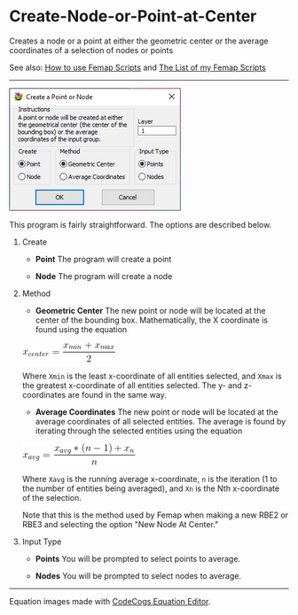 # Create-Node-or-Point-at-Center
Creates a node or a point at either the geometric center or the average coordinates of a selection of nodes or points

See also: [How to use Femap Scripts](https://github.com/aaronjasso/How_to_use_Femap_Scripts) and [The List of my Femap Scripts](https://github.com/aaronjasso/My-Femap-Scripts)

---

![User interface](images/dialog.png)

This program is fairly straightforward. The options are described below.

1. Create
   * __Point__
   The program will create a point
   
   * __Node__
   The program will create a node
   
2. Method
	* __Geometric Center__
	The new point or node will be located at the center of the bounding box. Mathematically, the X coordinate is found using the equation
  
	![Xcenter](images/Xcenter.gif)
  
	Where `Xmin` is the least x-coordinate of all entities selected, and `Xmax` is the greatest x-coordinate of all entities selected. The y- and z-coordinates are found in the same way.
	
	* __Average Coordinates__
	The new point or node will be located at the average coordinates of all selected entities. The average is found by iterating through the selected entities using the equation
  
	![Xavg](images/Xavg.gif)
  
	Where `Xavg` is the running average x-coordinate, `n` is the iteration (1 to the number of entities being averaged), and `Xn` is the Nth x-coordinate of the selection.
	
	Note that this is the method used by Femap when making a new RBE2 or RBE3 and selecting the option "New Node At Center."

3. Input Type
	* __Points__
	You will be prompted to select points to average.
	
	* __Nodes__
	You will be prompted to select nodes to average.

---

Equation images made with [CodeCogs Equation Editor](http://latex.codecogs.com/).
